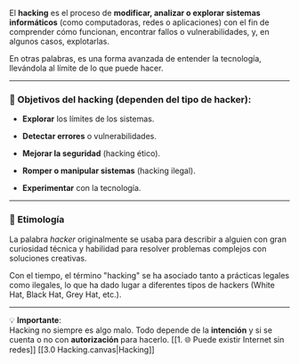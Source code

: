 El **hacking** es el proceso de **modificar, analizar o explorar sistemas informáticos** (como computadoras, redes o aplicaciones) con el fin de comprender cómo funcionan, encontrar fallos o vulnerabilidades, y, en algunos casos, explotarlas.

En otras palabras, es una forma avanzada de entender la tecnología, llevándola al límite de lo que puede hacer.

---

### 🎯 Objetivos del hacking (dependen del tipo de hacker):

- **Explorar** los límites de los sistemas.
    
- **Detectar errores** o vulnerabilidades.
    
- **Mejorar la seguridad** (hacking ético).
    
- **Romper o manipular sistemas** (hacking ilegal).
    
- **Experimentar** con la tecnología.
    

---

### 📖 Etimología

La palabra _hacker_ originalmente se usaba para describir a alguien con gran curiosidad técnica y habilidad para resolver problemas complejos con soluciones creativas.

Con el tiempo, el término "hacking" se ha asociado tanto a prácticas legales como ilegales, lo que ha dado lugar a diferentes tipos de hackers (White Hat, Black Hat, Grey Hat, etc.).

---

💡 **Importante**:  
Hacking no siempre es algo malo. Todo depende de la **intención** y si se cuenta o no con **autorización** para hacerlo.
[[1. 🌐 Puede existir Internet sin redes]]
[[3.0 Hacking.canvas|Hacking]]